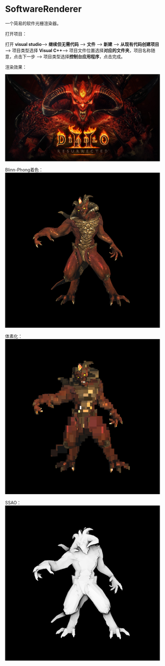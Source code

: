 # SoftwareRenderer

一个简易的软件光栅渲染器。




打开项目：

打开 **visual studio**--> **继续但无需代码** --> **文件** --> **新建** --> **从现有代码创建项目** --> 项目类型选择 **Visual C++**--> 项目文件位置选择**对应的文件夹**，项目名称随意，点击下一步 --> 项目类型选择**控制台应用程序**，点击完成。

渲染效果：

![D2R_EarlyAccessBetaOpenBeta_O_O_Xbox_1920x1080_v02](assets/D2R_EarlyAccessBetaOpenBeta_O_O_Xbox_1920x1080_v02.jpg)

Blinn-Phong着色：
![basecolor](assets/basecolor.png)

体素化：
![pixel](assets/pixel.png)

SSAO：
![SSAO](assets/SSAO.png)

